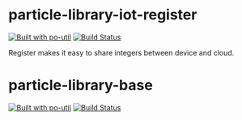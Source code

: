 # particle-library-iot-register

[![Built with po-util](https://rawgit.com/nrobinson2000/po-util/master/images/built-with-po-util.svg)](https://po-util.com)
[![Build Status](https://travis-ci.org/NGenetzky/particle-library-iot-register.svg?branch=iot-register)](https://travis-ci.org/NGenetzky/particle-library-iot-register)

Register makes it easy to share integers between device and cloud.

# particle-library-base

[![Built with po-util](https://rawgit.com/nrobinson2000/po-util/master/images/built-with-po-util.svg)](https://po-util.com)
[![Build Status](https://travis-ci.org/NGenetzky/particle-library-base.svg?branch=library-base)](https://travis-ci.org/NGenetzky/particle-library-base)
